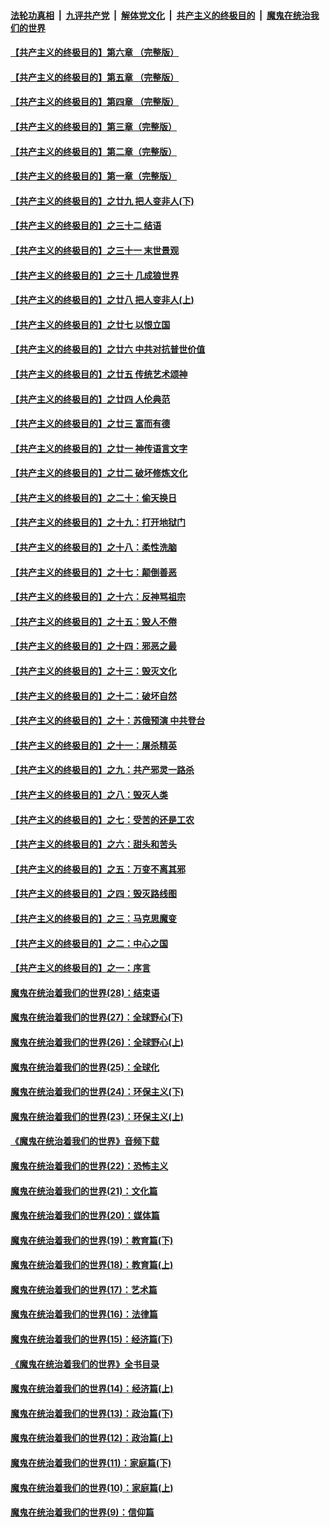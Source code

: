 ####  [法轮功真相](../../../../basic/blob/master/README.md?t=04201901) &nbsp;|&nbsp; [九评共产党](../../../../9ping.md/blob/master/README.md?t=04201901) &nbsp;|&nbsp; [解体党文化](../../../../jtdwh.md/blob/master/README.md?t=04201901)  &nbsp;|&nbsp; [共产主义的终极目的](../../../../gczydzjmd.md/blob/master/README.md?t=04201901) &nbsp;|&nbsp; [魔鬼在统治我们的世界](../../../../mgztzwmdsj.md/blob/master/README.md?t=04201901) 

#### [【共产主义的终极目的】第六章 （完整版）](../pages/nsc422/n11428913.md?t=04201901) 

#### [【共产主义的终极目的】第五章 （完整版）](../pages/nsc422/n11428912.md?t=04201901) 

#### [【共产主义的终极目的】第四章 （完整版）](../pages/nsc422/n11428907.md?t=04201901) 

#### [【共产主义的终极目的】第三章（完整版）](../pages/nsc422/n11428848.md?t=04201901) 

#### [【共产主义的终极目的】第二章（完整版）](../pages/nsc422/n11428831.md?t=04201901) 

#### [【共产主义的终极目的】第一章（完整版）](../pages/nsc422/n11417651.md?t=04201901) 

#### [【共产主义的终极目的】之廿九 把人变非人(下)](../pages/nsc422/n11344140.md?t=04201901) 

#### [【共产主义的终极目的】之三十二 结语](../pages/nsc422/n11360535.md?t=04201901) 

#### [【共产主义的终极目的】之三十一 末世景观](../pages/nsc422/n11351129.md?t=04201901) 

#### [【共产主义的终极目的】之三十 几成狼世界](../pages/nsc422/n11348280.md?t=04201901) 

#### [【共产主义的终极目的】之廿八 把人变非人(上)](../pages/nsc422/n11340492.md?t=04201901) 

#### [【共产主义的终极目的】之廿七 以恨立国](../pages/nsc422/n11336944.md?t=04201901) 

#### [【共产主义的终极目的】之廿六 中共对抗普世价值](../pages/nsc422/n11324785.md?t=04201901) 

#### [【共产主义的终极目的】之廿五 传统艺术颂神](../pages/nsc422/n11296396.md?t=04201901) 

#### [【共产主义的终极目的】之廿四 人伦典范](../pages/nsc422/n11296397.md?t=04201901) 

#### [【共产主义的终极目的】之廿三 富而有德](../pages/nsc422/n11283598.md?t=04201901) 

#### [【共产主义的终极目的】之廿一 神传语言文字](../pages/nsc422/n11263265.md?t=04201901) 

#### [【共产主义的终极目的】之廿二 破坏修炼文化](../pages/nsc422/n11245728.md?t=04201901) 

#### [【共产主义的终极目的】之二十：偷天换日](../pages/nsc422/n11238846.md?t=04201901) 

#### [【共产主义的终极目的】之十九：打开地狱门](../pages/nsc422/n11206376.md?t=04201901) 

#### [【共产主义的终极目的】之十八：柔性洗脑](../pages/nsc422/n11199994.md?t=04201901) 

#### [【共产主义的终极目的】之十七：颠倒善恶](../pages/nsc422/n11179782.md?t=04201901) 

#### [【共产主义的终极目的】之十六：反神骂祖宗](../pages/nsc422/n11166798.md?t=04201901) 

#### [【共产主义的终极目的】之十五：毁人不倦](../pages/nsc422/n11166792.md?t=04201901) 

#### [【共产主义的终极目的】之十四：邪恶之最](../pages/nsc422/n11150249.md?t=04201901) 

#### [【共产主义的终极目的】之十三：毁灭文化](../pages/nsc422/n11135227.md?t=04201901) 

#### [【共产主义的终极目的】之十二：破坏自然](../pages/nsc422/n11135214.md?t=04201901) 

#### [【共产主义的终极目的】之十：苏俄预演 中共登台](../pages/nsc422/n11118424.md?t=04201901) 

#### [【共产主义的终极目的】之十一：屠杀精英](../pages/nsc422/n11118442.md?t=04201901) 

#### [【共产主义的终极目的】之九：共产邪灵一路杀](../pages/nsc422/n11114139.md?t=04201901) 

#### [【共产主义的终极目的】之八：毁灭人类](../pages/nsc422/n11108503.md?t=04201901) 

#### [【共产主义的终极目的】之七：受苦的还是工农](../pages/nsc422/n11101809.md?t=04201901) 

#### [【共产主义的终极目的】之六：甜头和苦头](../pages/nsc422/n11096971.md?t=04201901) 

#### [【共产主义的终极目的】之五：万变不离其邪](../pages/nsc422/n11091285.md?t=04201901) 

#### [【共产主义的终极目的】之四：毁灭路线图](../pages/nsc422/n11086284.md?t=04201901) 

#### [【共产主义的终极目的】之三：马克思魔变](../pages/nsc422/n11061941.md?t=04201901) 

#### [【共产主义的终极目的】之二：中心之国](../pages/nsc422/n11047728.md?t=04201901) 

#### [【共产主义的终极目的】之一：序言](../pages/nsc422/n11086077.md?t=04201901) 

#### [魔鬼在统治着我们的世界(28)：结束语](../pages/nsc422/n10936246.md?t=04201901) 

#### [魔鬼在统治着我们的世界(27)：全球野心(下)](../pages/nsc422/n10928319.md?t=04201901) 

#### [魔鬼在统治着我们的世界(26)：全球野心(上)](../pages/nsc422/n10900318.md?t=04201901) 

#### [魔鬼在统治着我们的世界(25)：全球化](../pages/nsc422/n10788205.md?t=04201901) 

#### [魔鬼在统治着我们的世界(24)：环保主义(下)](../pages/nsc422/n10695307.md?t=04201901) 

#### [魔鬼在统治着我们的世界(23)：环保主义(上)](../pages/nsc422/n10688613.md?t=04201901) 

#### [《魔鬼在统治着我们的世界》音频下载](../pages/nsc422/n10635553.md?t=04201901) 

#### [魔鬼在统治着我们的世界(22)：恐怖主义](../pages/nsc422/n10614727.md?t=04201901) 

#### [魔鬼在统治着我们的世界(21)：文化篇](../pages/nsc422/n10597706.md?t=04201901) 

#### [魔鬼在统治着我们的世界(20)：媒体篇](../pages/nsc422/n10586579.md?t=04201901) 

#### [魔鬼在统治着我们的世界(19)：教育篇(下)](../pages/nsc422/n10564808.md?t=04201901) 

#### [魔鬼在统治着我们的世界(18)：教育篇(上)](../pages/nsc422/n10526970.md?t=04201901) 

#### [魔鬼在统治着我们的世界(17)：艺术篇](../pages/nsc422/n10499093.md?t=04201901) 

#### [魔鬼在统治着我们的世界(16)：法律篇](../pages/nsc422/n10485969.md?t=04201901) 

#### [魔鬼在统治着我们的世界(15)：经济篇(下)](../pages/nsc422/n10469975.md?t=04201901) 

#### [《魔鬼在统治着我们的世界》全书目录](../pages/nsc422/n10464261.md?t=04201901) 

#### [魔鬼在统治着我们的世界(14)：经济篇(上)](../pages/nsc422/n10457370.md?t=04201901) 

#### [魔鬼在统治着我们的世界(13)：政治篇(下)](../pages/nsc422/n10448270.md?t=04201901) 

#### [魔鬼在统治着我们的世界(12)：政治篇(上)](../pages/nsc422/n10444576.md?t=04201901) 

#### [魔鬼在统治着我们的世界(11)：家庭篇(下)](../pages/nsc422/n10440961.md?t=04201901) 

#### [魔鬼在统治着我们的世界(10)：家庭篇(上)](../pages/nsc422/n10435448.md?t=04201901) 

#### [魔鬼在统治着我们的世界(9)：信仰篇](../pages/nsc422/n10432159.md?t=04201901) 

